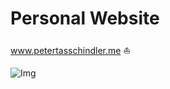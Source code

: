 # Personal Website

www.petertasschindler.me ⛵️

![Img](https://s3.amazonaws.com/ps3611-images/landing.png)
